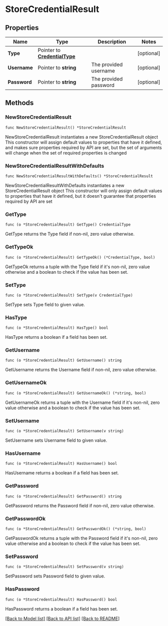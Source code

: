 # StoreCredentialResult

## Properties

Name | Type | Description | Notes
------------ | ------------- | ------------- | -------------
**Type** | Pointer to [**CredentialType**](CredentialType.md) |  | [optional] 
**Username** | Pointer to **string** | The provided username | [optional] 
**Password** | Pointer to **string** | The provided password | [optional] 

## Methods

### NewStoreCredentialResult

`func NewStoreCredentialResult() *StoreCredentialResult`

NewStoreCredentialResult instantiates a new StoreCredentialResult object
This constructor will assign default values to properties that have it defined,
and makes sure properties required by API are set, but the set of arguments
will change when the set of required properties is changed

### NewStoreCredentialResultWithDefaults

`func NewStoreCredentialResultWithDefaults() *StoreCredentialResult`

NewStoreCredentialResultWithDefaults instantiates a new StoreCredentialResult object
This constructor will only assign default values to properties that have it defined,
but it doesn't guarantee that properties required by API are set

### GetType

`func (o *StoreCredentialResult) GetType() CredentialType`

GetType returns the Type field if non-nil, zero value otherwise.

### GetTypeOk

`func (o *StoreCredentialResult) GetTypeOk() (*CredentialType, bool)`

GetTypeOk returns a tuple with the Type field if it's non-nil, zero value otherwise
and a boolean to check if the value has been set.

### SetType

`func (o *StoreCredentialResult) SetType(v CredentialType)`

SetType sets Type field to given value.

### HasType

`func (o *StoreCredentialResult) HasType() bool`

HasType returns a boolean if a field has been set.

### GetUsername

`func (o *StoreCredentialResult) GetUsername() string`

GetUsername returns the Username field if non-nil, zero value otherwise.

### GetUsernameOk

`func (o *StoreCredentialResult) GetUsernameOk() (*string, bool)`

GetUsernameOk returns a tuple with the Username field if it's non-nil, zero value otherwise
and a boolean to check if the value has been set.

### SetUsername

`func (o *StoreCredentialResult) SetUsername(v string)`

SetUsername sets Username field to given value.

### HasUsername

`func (o *StoreCredentialResult) HasUsername() bool`

HasUsername returns a boolean if a field has been set.

### GetPassword

`func (o *StoreCredentialResult) GetPassword() string`

GetPassword returns the Password field if non-nil, zero value otherwise.

### GetPasswordOk

`func (o *StoreCredentialResult) GetPasswordOk() (*string, bool)`

GetPasswordOk returns a tuple with the Password field if it's non-nil, zero value otherwise
and a boolean to check if the value has been set.

### SetPassword

`func (o *StoreCredentialResult) SetPassword(v string)`

SetPassword sets Password field to given value.

### HasPassword

`func (o *StoreCredentialResult) HasPassword() bool`

HasPassword returns a boolean if a field has been set.


[[Back to Model list]](../README.md#documentation-for-models) [[Back to API list]](../README.md#documentation-for-api-endpoints) [[Back to README]](../README.md)


